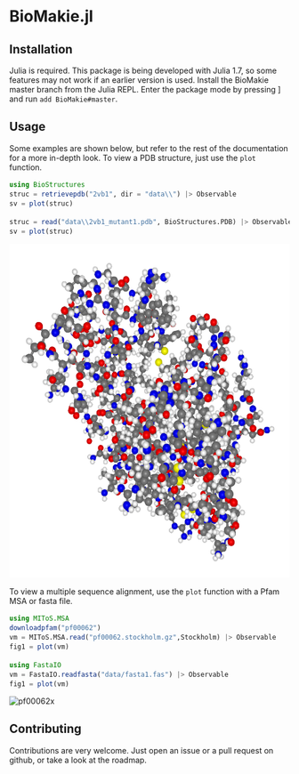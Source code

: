 # BioMakie.jl
## Installation

Julia is required. This package is being developed with Julia 1.7, so some features may not work 
if an earlier version is used. Install the BioMakie master branch from the Julia REPL. Enter the 
package mode by pressing ] and run `add BioMakie#master`.
## Usage

Some examples are shown below, but refer to the rest of the documentation for a more in-depth look.
To view a PDB structure, just use the `plot` function.

```julia
using BioStructures
struc = retrievepdb("2vb1", dir = "data\\") |> Observable
sv = plot(struc)

struc = read("data\\2vb1_mutant1.pdb", BioStructures.PDB) |> Observable
sv = plot(struc)
```

<p align="center"><img width="530" height="600" src="docs/assets/struc.png"></p>

To view a multiple sequence alignment, use the `plot` function with a Pfam MSA or fasta file.

```julia
using MIToS.MSA
downloadpfam("pf00062")
vm = MIToS.MSA.read("pf00062.stockholm.gz",Stockholm) |> Observable
fig1 = plot(vm)

using FastaIO
vm = FastaIO.readfasta("data/fasta1.fas") |> Observable
fig1 = plot(vm)
```

![pf00062x](https://user-images.githubusercontent.com/26263436/141277817-16a4958d-6637-43b0-9946-1916c2947c3a.png)

## Contributing
Contributions are very welcome. Just open an issue or a pull request on github, or take a look at the roadmap.
